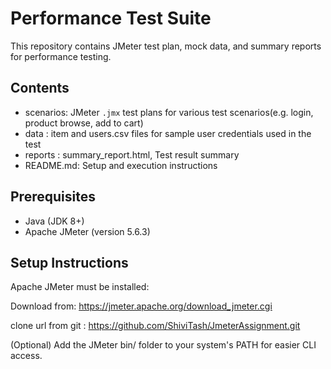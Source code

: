 # Performance Test Suite

This repository contains JMeter test plan, mock data, and summary reports for performance testing.

## Contents

-  scenarios: JMeter `.jmx` test plans for various test scenarios(e.g. login, product browse, add to cart)
-  data     : item and users.csv files for sample user credentials used in the test
-  reports  : summary_report.html, Test result summary
-  README.md: Setup and execution instructions

## Prerequisites

- Java (JDK 8+)
- Apache JMeter (version 5.6.3)

## Setup Instructions

Apache JMeter must be installed:

Download from: https://jmeter.apache.org/download_jmeter.cgi

clone url from git : https://github.com/ShiviTash/JmeterAssignment.git

(Optional) Add the JMeter bin/ folder to your system's PATH for easier CLI access.

